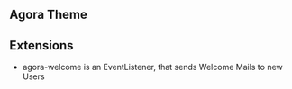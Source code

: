 ## Agora Theme


## Extensions
- agora-welcome is an EventListener, that sends Welcome Mails to new Users